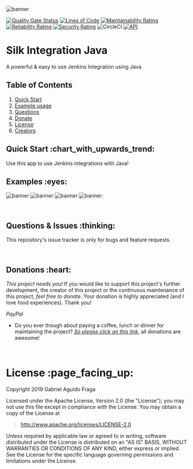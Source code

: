 ![banner](https://raw.github.com/kaapiel/Raw-content/master/Automation-Python/app.png)

[![Quality Gate Status](https://sonarcloud.io/api/project_badges/measure?project=kaapiel_Jenkins-Integration&metric=alert_status)](https://sonarcloud.io/dashboard?id=kaapiel_Jenkins-Integration)
[![Lines of Code](https://sonarcloud.io/api/project_badges/measure?project=kaapiel_Jenkins-Integration&metric=ncloc)](https://sonarcloud.io/dashboard?id=kaapiel_Jenkins-Integration)
[![Maintainability Rating](https://sonarcloud.io/api/project_badges/measure?project=kaapiel_Jenkins-Integration&metric=sqale_rating)](https://sonarcloud.io/dashboard?id=kaapiel_Jenkins-Integration)
[![Reliability Rating](https://sonarcloud.io/api/project_badges/measure?project=kaapiel_Jenkins-Integration&metric=reliability_rating)](https://sonarcloud.io/dashboard?id=kaapiel_Jenkins-Integration)
[![Security Rating](https://sonarcloud.io/api/project_badges/measure?project=kaapiel_Jenkins-Integration&metric=security_rating)](https://sonarcloud.io/dashboard?id=kaapiel_Jenkins-Integration)
![CircleCI](https://img.shields.io/circleci/build/github/kaapiel/Jenkins-Integration-Java/master)
[![API](https://img.shields.io/badge/API-26%2B-green.svg?style=flat)](https://android-arsenal.com/api?level=26)

# Silk Integration Java
A powerful & easy to use Jenkins Integration using Java

## Table of Contents
1. [Quick Start](#quick-start)
1. [Example usage](#examples)
1. [Questions](#report)
1. [Donate](#donate)
1. [License](#licence)
1. [Creators](#creators)

<h2 id="quick-start">Quick Start :chart_with_upwards_trend:</h2>
Use this app to use Jenkins integrations with Java!

<br/>

<h2 id="examples">Examples :eyes:</h2>

![banner](https://raw.github.com/kaapiel/Raw-content/master/Automation-Python/app.png)
![banner](https://raw.github.com/kaapiel/Raw-content/master/Automation-Python/app.png)
![banner](https://raw.github.com/kaapiel/Raw-content/master/Automation-Python/app.png)
![banner](https://raw.github.com/kaapiel/Raw-content/master/Automation-Python/app.png)

<br/>

<h2 id="report">Questions & Issues :thinking:</h2>

This repository's issue tracker is only for bugs and feature requests.  

<br/>

<h2 id="donate">Donations :heart:</h2>

*This project needs you!* If you would like to support this project's further development, the creator of this project or the continuous maintenance of this project, *feel free to donate*. Your donation is highly appreciated (and I love food experiences). Thank you!

*PayPal*

- Do you ever though about paying a coffee, lunch or dinner for maintaining the project? [*So please click on this link*](https://www.paypal.com/cgi-bin/webscr?cmd=_donations&business=gabriel_aguido@hotmail.com&lc=US&item_name=Donation+to+Wearever+You+Are+Android+Maintenance&no_note=0&cn=&currency_code=USD&bn=PP-DonationsBF:btn_donateCC_LG.gif:NonHosted), all donations are awesome!

<br/>

<h1 id="license">License :page_facing_up:</h1>

Copyright 2019 Gabriel Aguido Fraga

Licensed under the Apache License, Version 2.0 (the "License");
you may not use this file except in compliance with the License.
You may obtain a copy of the License at

> http://www.apache.org/licenses/LICENSE-2.0

Unless required by applicable law or agreed to in writing, software
distributed under the License is distributed on an "AS IS" BASIS,
WITHOUT WARRANTIES OR CONDITIONS OF ANY KIND, either express or implied.
See the License for the specific language governing permissions and
limitations under the License.

<br/>
